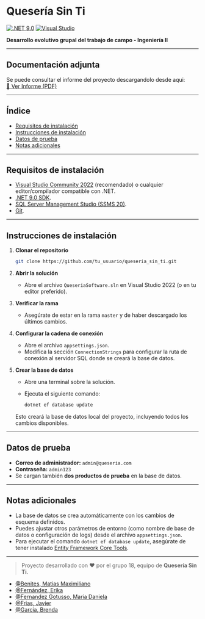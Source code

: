 # Quesería Sin Ti

[![.NET 9.0](https://img.shields.io/badge/.NET-9.0-blue)](https://dotnet.microsoft.com/en-us/download/dotnet/9.0)
[![Visual Studio](https://img.shields.io/badge/Visual%20Studio-2022-blueviolet)](https://visualstudio.microsoft.com/es/vs/community/)

**Desarrollo evolutivo grupal del trabajo de campo - Ingeniería II**

---

## Documentación adjunta

Se puede consultar el informe del proyecto descargandolo desde aqui:  
[📄 Ver Informe (PDF)](https://github.com/user-attachments/files/19951074/INGII-QueseriaDeMiSinTiSoftware-2025.pdf)

---

## Índice

- [Requisitos de instalación](#requisitos-de-instalación)
- [Instrucciones de instalación](#instrucciones-de-instalación)
- [Datos de prueba](#datos-de-prueba)
- [Notas adicionales](#notas-adicionales)

---

## Requisitos de instalación

- [Visual Studio Community 2022](https://visualstudio.microsoft.com/es/vs/community/) (recomendado) o cualquier editor/compilador compatible con .NET.
- [.NET 9.0 SDK](https://dotnet.microsoft.com/en-us/download/dotnet/9.0).
- [SQL Server Management Studio (SSMS 20)](https://learn.microsoft.com/en-us/sql/ssms/download-sql-server-management-studio-ssms).
- [Git](https://git-scm.com/).

---

## Instrucciones de instalación

1. **Clonar el repositorio**

   ```bash
   git clone https://github.com/tu_usuario/queseria_sin_ti.git


2. **Abrir la solución**

   - Abre el archivo `QueseriaSoftware.sln` en Visual Studio 2022 (o en tu editor preferido).

3. **Verificar la rama**

   - Asegúrate de estar en la rama `master` y de haber descargado los últimos cambios.

4. **Configurar la cadena de conexión**

   - Abre el archivo `appsettings.json`.
   - Modifica la sección `ConnectionStrings` para configurar la ruta de conexión al servidor SQL donde se creará la base de datos.

5. **Crear la base de datos**

   - Abre una terminal sobre la solución.
   - Ejecuta el siguiente comando:

     ```bash
     dotnet ef database update
     ```

   Esto creará la base de datos local del proyecto, incluyendo todos los cambios disponibles.

---

## Datos de prueba

- **Correo de administrador:** `admin@queseria.com`
- **Contraseña:** `admin123`
- Se cargan también **dos productos de prueba** en la base de datos.

---

## Notas adicionales

- La base de datos se crea automáticamente con los cambios de esquema definidos.
- Puedes ajustar otros parámetros de entorno (como nombre de base de datos o configuración de logs) desde el archivo `appsettings.json`.
- Para ejecutar el comando `dotnet ef database update`, asegúrate de tener instalado [Entity Framework Core Tools](https://learn.microsoft.com/en-us/ef/core/cli/dotnet).

---

> Proyecto desarrollado con ❤️ por el grupo 18, equipo de **Quesería Sin Ti**.
- [@Benites, Matias Maximiliano](https://github.com/Matiasbenites)
- [@Fernández, Erika ](https://github.com/erika00f)
- [@Fernandez Gotusso, Maria Daniela ](https://github.com/yoquienmas)
- [@Frias, Javier](https://github.com/spuk0)
- [@Garcia, Brenda](https://github.com/BrendaGarcia3)
